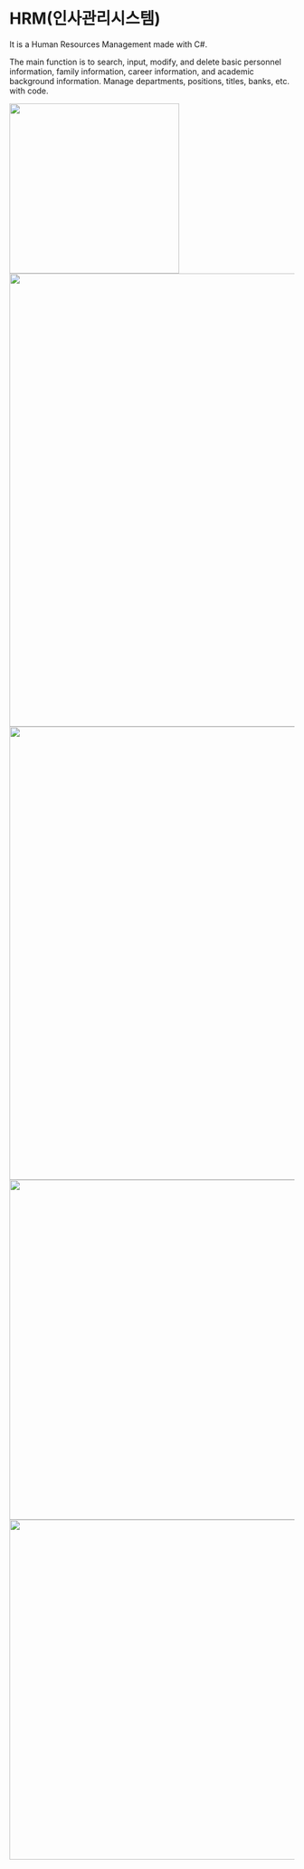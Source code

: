 # HRM(인사관리시스템)
It is a Human Resources Management made with C#.

The main function is to search, input, modify, and delete basic personnel information, family information, career information, and academic background information. Manage departments, positions, titles, banks, etc. with code.


<img width="300" src="https://user-images.githubusercontent.com/80086193/236713083-aac80011-e9ae-4110-a298-c0e17ca94751.JPG">
<img width="800" src="https://user-images.githubusercontent.com/80086193/236713099-0049430f-f8ad-421d-85a5-1362f4c54781.JPG">
<img width="800" src="https://user-images.githubusercontent.com/80086193/236713106-e034c4d7-7014-495e-8baf-84948831c2e7.JPG">
<img width="600" src="https://user-images.githubusercontent.com/80086193/236713113-6e1abf10-db4c-47d2-8c37-f3c9c3073e7b.JPG">
<img width="600" src="https://user-images.githubusercontent.com/80086193/236713118-e9d62d75-b288-4521-99fd-4fb9be6f058d.JPG">
